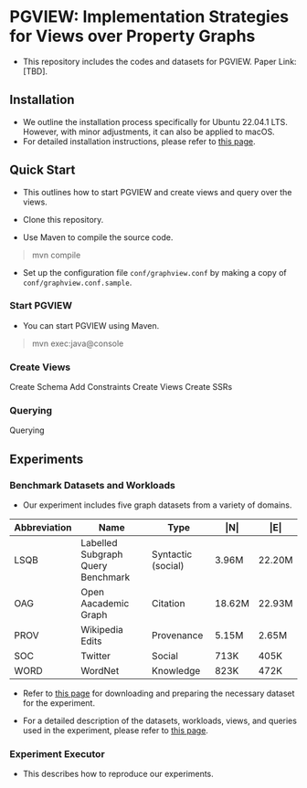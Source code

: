 # PGVIEW: Implementation Strategies for Views over Property Graphs

 * This repository includes the codes and datasets for PGVIEW. Paper Link: [TBD].

## Installation 

 * We outline the installation process specifically for Ubuntu 22.04.1 LTS. However, with minor adjustments, it can also be applied to macOS.
 * For detailed installation instructions, please refer to [this page](docs/install.md).

## Quick Start
 * This outlines how to start PGVIEW and create views and query over the views.

 * Clone this repository.

 * Use Maven to compile the source code.
 > mvn compile

 * Set up the configuration file ```conf/graphview.conf``` by making a copy of ```conf/graphview.conf.sample```.

### Start PGVIEW
 * You can start PGVIEW using Maven.
 > mvn exec:java@console
 
### Create Views
Create Schema
Add Constraints
Create Views
Create SSRs

### Querying
Querying

## Experiments 

### Benchmark Datasets and Workloads 
 * Our experiment includes five graph datasets from a variety of domains.

| Abbreviation  | Name        | Type  | \|N\| | \|E\| |
| ------------- |-------------| ----- | ----- | ----- |
| LSQB | Labelled Subgraph Query Benchmark | Syntactic (social) | 3.96M | 22.20M |
| OAG | Open Aacademic Graph | Citation | 18.62M | 22.93M | 
| PROV | Wikipedia Edits | Provenance | 5.15M | 2.65M | 
| SOC | Twitter | Social | 713K | 405K | 
| WORD | WordNet | Knowledge | 823K | 472K | 

 * Refer to [this page](docs/datasets.md) for downloading and preparing the necessary dataset for the experiment.

 * For a detailed description of the datasets, workloads, views, and queries used in the experiment, please refer to [this page](docs/workload.md).

### Experiment Executor
 * This describes how to reproduce our experiments.
